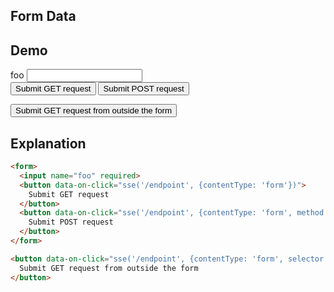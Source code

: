 ## Form Data

## Demo

<form id="myform" class="space-y-8">
  <label class="flex items-center gap-2 input input-bordered">
    foo
    <input name="foo" required class="grow"/>
  </label>
  <div class="space-x-4">
    <button data-on-click="sse('/examples/form_data/data', {contentType: 'form'})" class="btn btn-primary">
      Submit GET request
    </button>
    <button data-on-click="sse('/examples/form_data/data', {contentType: 'form', method: 'post'})" class="btn btn-primary">
      Submit POST request
    </button>
  </div>
</form>

<button data-on-click="sse('/examples/form_data/data', {contentType: 'form', selector: '#myform'})" class="btn btn-primary">
  Submit GET request from outside the form
</button>

## Explanation

```html
<form>
  <input name="foo" required>
  <button data-on-click="sse('/endpoint', {contentType: 'form'})">
    Submit GET request
  </button>
  <button data-on-click="sse('/endpoint', {contentType: 'form', method: 'post'})">
    Submit POST request
  </button>
</form>

<button data-on-click="sse('/endpoint', {contentType: 'form', selector: '#myform'})">
  Submit GET request from outside the form
</button>
```